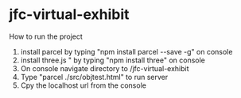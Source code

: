 # jfc-virtual-exhibit

How to run the project
1. install parcel by typing "npm install parcel --save -g" on console
2. install three.js " by typing "npm install three" on console
3. On console navigate directory to /jfc-virtual-exhibit
4. Type "parcel ./src/objtest.html" to run server
5. Cpy the localhost url from the console